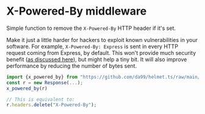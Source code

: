 # X-Powered-By middleware

Simple function to remove the `X-Powered-By` HTTP header if it's set.

Make it just a little harder for hackers to exploit known vulnerabilities in your software.
For example, `X-Powered-By: Express` is sent in every HTTP request coming from Express, by default.
This won't provide much security benefit ([as discussed here](https://github.com/expressjs/express/pull/2813#issuecomment-159270428)), but might help a tiny bit. It will also improve performance by reducing the number of bytes sent.

```typescript
import {x_powered_by} from "https://github.com/da99/helmet.ts/raw/main/middlewares/x-powered-by.ts";
const r = new Response(...);
x_powered_by(r)

// This is equivalent to:
r.headers.delete("X-Powered-By");
```

